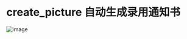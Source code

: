 # create_picture  自动生成录用通知书
 
![image](https://user-images.githubusercontent.com/11906945/209150589-85af0b3e-ac6b-42a7-9501-304b952540b5.png)
